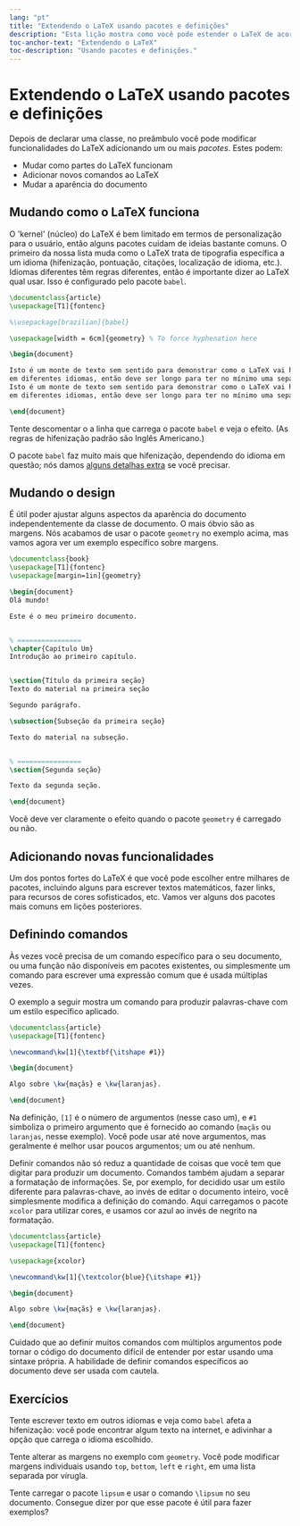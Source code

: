 ```yaml
---
lang: "pt"
title: "Extendendo o LaTeX usando pacotes e definições"
description: "Esta lição mostra como você pode estender o LaTeX de acordo com a sua necessidade e mudar a aparência do document usando diferentes pacotes, e mostra como você pode definir seus próprios comandos."
toc-anchor-text: "Extendendo o LaTeX"
toc-description: "Usando pacotes e definições."
---
```


# Extendendo o LaTeX usando pacotes e definições

Depois de declarar uma classe, no preâmbulo você pode modificar funcionalidades
do LaTeX adicionando um ou mais _pacotes_. Estes podem:

- Mudar como partes do LaTeX funcionam
- Adicionar novos comandos ao LaTeX
- Mudar a aparência do documento

## Mudando como o LaTeX funciona

O 'kernel' (núcleo) do LaTeX é bem limitado em termos de personalização para o
usuário, então alguns pacotes cuidam de ideias bastante comuns.  O primeiro da
nossa lista muda como o LaTeX trata de tipografia específica a um idioma
(hifenização, pontuação, citações, localização de idioma, etc.).  Idiomas
diferentes têm regras diferentes, então é importante dizer ao LaTeX qual usar.
Isso é configurado pelo pacote `babel`.

```latex
\documentclass{article}
\usepackage[T1]{fontenc}

%\usepackage[brazilian]{babel}

\usepackage[width = 6cm]{geometry} % To force hyphenation here

\begin{document}

Isto é um monte de texto sem sentido para demonstrar como o LaTeX vai hifenizar texto
em diferentes idiomas, então deve ser longo para ter no mínimo uma separação silábica.
Isto é um monte de texto sem sentido para demonstrar como o LaTeX vai hifenizar texto
em diferentes idiomas, então deve ser longo para ter no mínimo uma separação silábica.

\end{document}
```

Tente descomentar o a linha que carrega o pacote `babel` e veja o efeito. (As
regras de hifenização padrão são Inglês Americano.)

O pacote `babel` faz muito mais que hifenização, dependendo do idioma em
questão; nós damos [alguns detalhas extra](more-06) se você precisar.

## Mudando o design

É útil poder ajustar alguns aspectos da aparência do documento independentemente
da classe de documento.  O mais óbvio são as margens.  Nós acabamos de usar o
pacote `geometry` no exemplo acima, mas vamos agora ver um exemplo específico
sobre margens.

```latex
\documentclass{book}
\usepackage[T1]{fontenc}
\usepackage[margin=1in]{geometry}

\begin{document}
Olá mundo!

Este é o meu primeiro documento.


% ================
\chapter{Capítulo Um}
Introdução ao primeiro capítulo.


\section{Título da primeira seção}
Texto do material na primeira seção

Segundo parágrafo.

\subsection{Subseção da primeira seção}

Texto do material na subseção.


% ================
\section{Segunda seção}

Texto da segunda seção.

\end{document}
```

Você deve ver claramente o efeito quando o pacote `geometry` é carregado ou não.

## Adicionando novas funcionalidades

Um dos pontos fortes do LaTeX é que você pode escolher entre milhares de
pacotes, incluindo alguns para escrever textos matemáticos, fazer links, para
recursos de cores sofisticados, etc.  Vamos ver alguns dos pacotes mais comuns
em lições posteriores.

## Definindo comandos

Às vezes você precisa de um comando específico para o seu documento, ou uma
função não disponíveis em pacotes existentes, ou simplesmente um comando para
escrever uma expressão comum que é usada múltiplas vezes.

O exemplo a seguir mostra um comando para produzir palavras-chave com um estilo
específico aplicado.

```latex
\documentclass{article}
\usepackage[T1]{fontenc}

\newcommand\kw[1]{\textbf{\itshape #1}}

\begin{document}

Algo sobre \kw{maçãs} e \kw{laranjas}.

\end{document}
```

Na definição, `[1]` é o número de argumentos (nesse caso um), e `#1` simboliza
o primeiro argumento que é fornecido ao comando
(`maçãs` ou `laranjas`, nesse exemplo).  Você pode usar até nove argumentos, mas
geralmente é melhor usar poucos argumentos; um ou até nenhum.

Definir comandos não só reduz a quantidade de coisas que você tem que digitar
para produzir um documento.  Comandos também ajudam a separar a formatação de
informações.  Se, por exemplo, for decidido usar um estilo diferente para
palavras-chave, ao invés de editar o documento inteiro, você simplesmente
modifica a definição do comando.  Aqui carregamos o pacote `xcolor` para
utilizar cores, e usamos cor azul ao invés de negrito na formatação.

```latex
\documentclass{article}
\usepackage[T1]{fontenc}

\usepackage{xcolor}

\newcommand\kw[1]{\textcolor{blue}{\itshape #1}}

\begin{document}

Algo sobre \kw{maçãs} e \kw{laranjas}.

\end{document}
```

Cuidado que ao definir muitos comandos com múltiplos argumentos pode tornar o
código do documento difícil de entender por estar usando uma sintaxe própria.
A habilidade de definir comandos específicos ao documento deve ser usada com
cautela.

## Exercícios

Tente escrever texto em outros idiomas e veja como `babel` afeta a hifenização:
você pode encontrar algum texto na internet, e adivinhar a opção que carrega o
idioma escolhido.

Tente alterar as margens no exemplo com `geometry`.  Você pode modificar margens
individuais usando `top`, `bottom`, `left` e `right`, em uma lista separada por
vírugla.

Tente carregar o pacote `lipsum` e usar o comando `\lipsum` no seu documento.
Consegue dizer por que esse pacote é útil para fazer exemplos?
